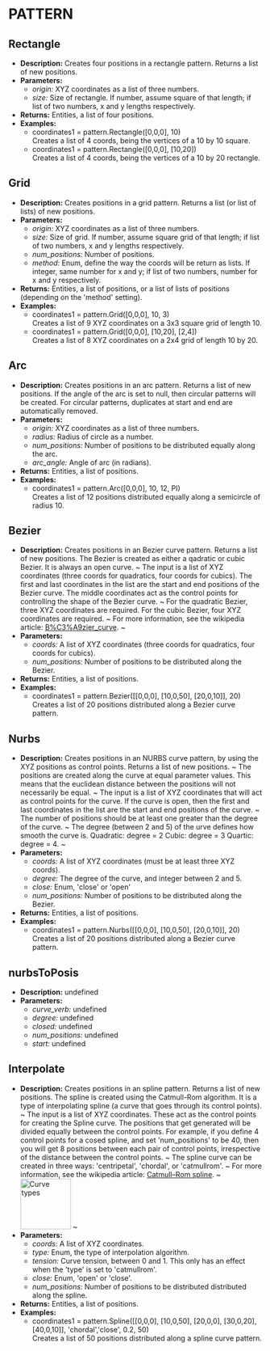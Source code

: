# PATTERN    

## Rectangle  
* **Description:** Creates four positions in a rectangle pattern. Returns a list of new positions.  
* **Parameters:**  
  * *origin:* XYZ coordinates as a list of three numbers.  
  * *size:* Size of rectangle. If number, assume square of that length; if list of two numbers, x and y lengths respectively.  
* **Returns:** Entities, a list of four positions.  
* **Examples:**  
  * coordinates1 = pattern.Rectangle([0,0,0], 10)  
    Creates a list of 4 coords, being the vertices of a 10 by 10 square.  
  * coordinates1 = pattern.Rectangle([0,0,0], [10,20])  
    Creates a list of 4 coords, being the vertices of a 10 by 20 rectangle.
  
  
## Grid  
* **Description:** Creates positions in a grid pattern. Returns a list (or list of lists) of new positions.  
* **Parameters:**  
  * *origin:* XYZ coordinates as a list of three numbers.  
  * *size:* Size of grid. If number, assume square grid of that length; if list of two numbers, x and y lengths respectively.  
  * *num_positions:* Number of positions.  
  * *method:* Enum, define the way the coords will be return as lists.
If integer, same number for x and y; if list of two numbers, number for x and y respectively.  
* **Returns:** Entities, a list of positions, or a list of lists of positions (depending on the 'method' setting).  
* **Examples:**  
  * coordinates1 = pattern.Grid([0,0,0], 10, 3)  
    Creates a list of 9 XYZ coordinates on a 3x3 square grid of length 10.  
  * coordinates1 = pattern.Grid([0,0,0], [10,20], [2,4])  
    Creates a list of 8 XYZ coordinates on a 2x4 grid of length 10 by 20.
  
  
## Arc  
* **Description:** Creates positions in an arc pattern. Returns a list of new positions.
If the angle of the arc is set to null, then circular patterns will be created.
For circular patterns, duplicates at start and end are automatically removed.  
* **Parameters:**  
  * *origin:* XYZ coordinates as a list of three numbers.  
  * *radius:* Radius of circle as a number.  
  * *num_positions:* Number of positions to be distributed equally along the arc.  
  * *arc_angle:* Angle of arc (in radians).  
* **Returns:** Entities, a list of positions.  
* **Examples:**  
  * coordinates1 = pattern.Arc([0,0,0], 10, 12, PI)  
    Creates a list of 12 positions distributed equally along a semicircle of radius 10.
  
  
## Bezier  
* **Description:** Creates positions in an Bezier curve pattern. Returns a list of new positions.
The Bezier is created as either a qadratic or cubic Bezier. It is always an open curve.
~
The input is a list of XYZ coordinates (three coords for quadratics, four coords for cubics).
The first and last coordinates in the list are the start and end positions of the Bezier curve.
The middle coordinates act as the control points for controlling the shape of the Bezier curve.
~
For the quadratic Bezier, three XYZ coordinates are required.
For the cubic Bezier, four XYZ coordinates are required.
~
For more information, see the wikipedia article: <a href="https://en.wikipedia.org/wiki/B%C3%A9zier_curve">B%C3%A9zier_curve</a>.
~  
* **Parameters:**  
  * *coords:* A list of XYZ coordinates (three coords for quadratics, four coords for cubics).  
  * *num_positions:* Number of positions to be distributed along the Bezier.  
* **Returns:** Entities, a list of positions.  
* **Examples:**  
  * coordinates1 = pattern.Bezier([[0,0,0], [10,0,50], [20,0,10]], 20)  
    Creates a list of 20 positions distributed along a Bezier curve pattern.
  
  
## Nurbs  
* **Description:** Creates positions in an NURBS curve pattern, by using the XYZ positions as control points.
Returns a list of new positions.
~
The positions are created along the curve at equal parameter values.
This means that the euclidean distance between the positions will not necessarily be equal.
~
The input is a list of XYZ coordinates that will act as control points for the curve.
If the curve is open, then the first and last coordinates in the list are the start and end positions of the curve.
~
The number of positions should be at least one greater than the degree of the curve.
~
The degree (between 2 and 5) of the urve defines how smooth the curve is.
Quadratic: degree = 2
Cubic: degree = 3
Quartic: degree = 4.
~  
* **Parameters:**  
  * *coords:* A list of XYZ coordinates (must be at least three XYZ coords).  
  * *degree:* The degree of the curve, and integer between 2 and 5.  
  * *close:* Enum, 'close' or 'open'  
  * *num_positions:* Number of positions to be distributed along the Bezier.  
* **Returns:** Entities, a list of positions.  
* **Examples:**  
  * coordinates1 = pattern.Nurbs([[0,0,0], [10,0,50], [20,0,10]], 20)  
    Creates a list of 20 positions distributed along a Bezier curve pattern.
  
  
## nurbsToPosis  
* **Description:** undefined  
* **Parameters:**  
  * *curve_verb:* undefined  
  * *degree:* undefined  
  * *closed:* undefined  
  * *num_positions:* undefined  
  * *start:* undefined  
  
## Interpolate  
* **Description:** Creates positions in an spline pattern. Returns a list of new positions.
The spline is created using the Catmull-Rom algorithm.
It is a type of interpolating spline (a curve that goes through its control points).
~
The input is a list of XYZ coordinates. These act as the control points for creating the Spline curve.
The positions that get generated will be divided equally between the control points.
For example, if you define 4 control points for a cosed spline, and set 'num_positions' to be 40,
then you will get 8 positions between each pair of control points,
irrespective of the distance between the control points.
~
The spline curve can be created in three ways: 'centripetal', 'chordal', or 'catmullrom'.
~
For more information, see the wikipedia article: <a href="https://en.wikipedia.org/wiki/Centripetal_Catmull%E2%80%93Rom_spline">Catmull–Rom spline</a>.
~
<img src="https://upload.wikimedia.org/wikipedia/commons/2/2f/Catmull-Rom_examples_with_parameters..png"
alt="Curve types" width="100">
~  
* **Parameters:**  
  * *coords:* A list of XYZ coordinates.  
  * *type:* Enum, the type of interpolation algorithm.  
  * *tension:* Curve tension, between 0 and 1. This only has an effect when the 'type' is set to 'catmullrom'.  
  * *close:* Enum, 'open' or 'close'.  
  * *num_positions:* Number of positions to be distributed distributed along the spline.  
* **Returns:** Entities, a list of positions.  
* **Examples:**  
  * coordinates1 = pattern.Spline([[0,0,0], [10,0,50], [20,0,0], [30,0,20], [40,0,10]], 'chordal','close', 0.2, 50)  
    Creates a list of 50 positions distributed along a spline curve pattern.
  
  
